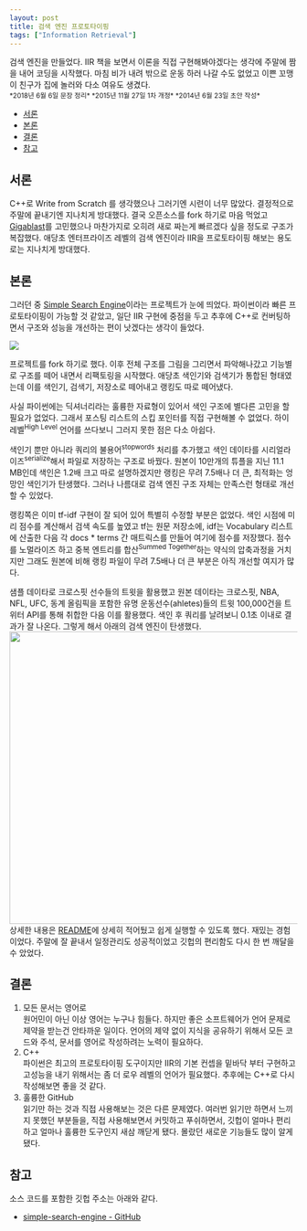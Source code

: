 ```yaml
---
layout: post
title: 검색 엔진 프로토타이핑
tags: ["Information Retrieval"]
---
```


<div class="message">
검색 엔진을 만들었다. IIR 책을 보면서 이론을 직접 구현해봐야겠다는 생각에 주말에 짬을 내어 코딩을 시작했다. 마침 비가 내려 밖으로 운동 하러 나갈 수도 없었고 이쁜 꼬맹이 친구가 집에 놀러와 다소 여유도 생겼다.
</div>

<small>
*2018년 6월 6일 문장 정리*  
*2015년 11월 27일 1차 개정*  
*2014년 6월 23일 초안 작성*  
</small>

<!-- TOC -->

- [서론](#서론)
- [본론](#본론)
- [결론](#결론)
- [참고](#참고)

<!-- /TOC -->

## 서론
C++로 Write from Scratch 를 생각했으나 그러기엔 시련이 너무 많았다. 결정적으로 주말에 끝내기엔 지나치게 방대했다. 결국 오픈소스를 fork 하기로 마음 먹었고 [Gigablast](https://github.com/gigablast/open-source-search-engine)를 고민했으나 마찬가지로 오히려 새로 짜는게 빠르겠다 싶을 정도로 구조가 복잡했다. 애당초 엔터프라이즈 레벨의 검색 엔진이라 IIR을 프로토타이핑 해보는 용도로는 지나치게 방대했다.

## 본론
그러던 중 [Simple Search Engine](https://github.com/trein/simple-search-engine)이라는 프로젝트가 눈에 띄었다. 파이썬이라 빠른 프로토타이핑이 가능할 것 같았고, 일단 IIR 구현에 중점을 두고 추후에 C++로 컨버팅하면서 구조와 성능을 개선하는 편이 낫겠다는 생각이 들었다.

![](https://38.media.tumblr.com/202fe6f384d028f5c1cc775e3ea3309d/tumblr_inline_n7m95eaXfI1qzgoac.jpg)

프로젝트를 fork 하기로 했다. 이후 전체 구조를 그림을 그리면서 파악해나갔고 기능별로 구조를 떼어 내면서 리팩토링을 시작했다. 애당초 색인기와 검색기가 통합된 형태였는데 이를 색인기, 검색기, 저장소로 떼어내고 랭킹도 따로 떼어냈다.

사실 파이썬에는 딕셔너리라는 훌륭한 자료형이 있어서 색인 구조에 별다른 고민을 할 필요가 없었다. 그래서 포스팅 리스트의 스킵 포인터를 직접 구현해볼 수 없었다. 하이 레벨<sup>High Level</sup> 언어를 쓰다보니 그러지 못한 점은 다소 아쉽다.

색인기 뿐만 아니라 쿼리의 불용어<sup>stopwords</sup> 처리를 추가했고 색인 데이타를 시리얼라이즈<sup>serialize</sup>해서 파일로 저장하는 구조로 바꿨다. 원본이 10만개의 튜플을 지닌 11.1 MB인데 색인은 1.2배 크고 따로 설명하겠지만 랭킹은 무려 7.5배나 더 큰, 최적화는 엉망인 색인기가 탄생했다. 그러나 나름대로 검색 엔진 구조 자체는 만족스런 형태로 개선할 수 있었다.

랭킹쪽은 이미 tf-idf 구현이 잘 되어 있어 특별히 수정할 부분은 없었다. 색인 시점에 미리 점수를 계산해서 검색 속도를 높였고 tf는 원문 저장소에, idf는 Vocabulary 리스트에 산출한 다음 각 docs * terms 간 매트릭스를 만들어 여기에 점수를 저장했다. 점수를 노멀라이즈 하고 중복 엔트리를 합산<sup>Summed Together</sup>하는 약식의 압축과정을 거치지만 그래도 원본에 비해 랭킹 파일이 무려 7.5배나 더 큰 부분은 아직 개선할 여지가 많다.

샘플 데이타로 크로스핏 선수들의 트윗을 활용했고 원본 데이타는 크로스핏, NBA, NFL, UFC, 동계 올림픽을 포함한 유명 운동선수(ahletes)들의 트윗 100,000건을 트위터 API를 통해 취합한 다음 이를 활용했다. 색인 후 쿼리를 날려보니 0.1초 이내로 결과가 잘 나온다. 그렇게 해서 아래의 검색 엔진이 탄생했다.
<img src="https://c1.staticflickr.com/1/735/22711698613_b273732c7d_b.jpg" width="512" />
상세한 내용은 [README](https://github.com/likejazz/simple-search-engine/blob/master/README.md)에 상세히 적어뒀고 쉽게 실행할 수 있도록 했다. 재밌는 경험이었다. 주말에 잘 끝내서 일정관리도 성공적이었고 깃헙의 편리함도 다시 한 번 깨달을 수 았었다.

## 결론
1. 모든 문서는 영어로  
원어민이 아닌 이상 영어는 누구나 힘들다. 하지만 좋은 소프트웨어가 언어 문제로 제약을 받는건 안타까운 일이다. 언어의 제약 없이 지식을 공유하기 위해서 모든 코드와 주석, 문서를 영어로 작성하려는 노력이 필요하다.
2. C++  
파이썬은 최고의 프로토타이핑 도구이지만 IIR의 기본 컨셉을 밑바닥 부터 구현하고 고성능을 내기 위해서는 좀 더 로우 레벨의 언어가 필요했다. 추후에는 C++로 다시 작성해보면 좋을 것 같다.
3. 훌륭한 GitHub  
읽기만 하는 것과 직접 사용해보는 것은 다른 문제였다. 여러번 읽기만 하면서 느끼지 못했던 부분들을, 직접 사용해보면서 커밋하고 푸쉬하면서, 깃헙이 얼마나 편리하고 얼마나 훌륭한 도구인지 새삼 깨닫게 됐다. 몰랐던 새로운 기능들도 많이 알게 됐다.

## 참고
소스 코드를 포함한 깃헙 주소는 아래와 같다.
- [simple-search-engine - GitHub](https://github.com/likejazz/simple-search-engine)
